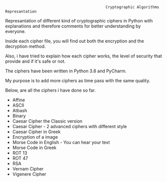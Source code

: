                                                  Cryptographic Algorithms Represantation 

Represantation of different kind of cryptographic ciphers in Python with explanations and therefore comments for better understanding by everyone.

Inside each cipher file, you will find out both the encryption and the decryption method.

Also, i have tried to explain how each cipher works, the level of security that provide and if it's safe or not.

The ciphers have been written in Python 3.8 and PyCharm.

My purpose is to add more ciphers as time pass with the same quality.

Below, are all the ciphers i have done so far.


* Affine 
* ASCII
* Atbash 
* Binary
* Caesar Cipher the Classic version
* Caesar Cipher - 2 advanced ciphers with different style 
* Caesar Cipher in Greek 
* Encryption of a image
* Morse Code in English - You can hear your text
* Morse Code in Greek 
* ROT 13 
* ROT 47 
* RSA 
* Vernam Cipher
* Vigenere Cipher 


